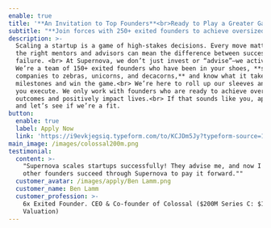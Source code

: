 ```yaml
---
enable: true
title: '**An Invitation to Top Founders**<br>Ready to Play a Greater Game?'
subtitle: "**Join forces with 250+ exited founders to achieve oversized success and impact \U0001F4C8**"
description: >-
  Scaling a startup is a game of high-stakes decisions. Every move matters, and
  the right mentors and advisors can mean the difference between success and
  failure. <br> At Supernova, we don’t just invest or “advise”—we activate.
  We’re a team of 150+ exited founders who have been in your shoes, **scaled
  companies to zebras, unicorns, and decacorns,** and know what it takes to hit
  milestones and win the game.<br> We’re here to roll up our sleeves and help
  you execute. We only work with founders who are ready to achieve oversized
  outcomes and positively impact lives.<br> If that sounds like you, apply now,
  and let’s see if we’re a fit. 
button:
  enable: true
  label: Apply Now
  link: 'https://i9evkjegsiq.typeform.com/to/KCJDm5Jy?typeform-source=1supernova.com'
main_image: /images/colossal200m.png
testimonial:
  content: >-
    "Supernova scales startups successfully! They advise me, and now I help
    other founders succeed through Supernova to pay it forward.""
  customer_avatar: /images/apply/Ben Lamm.png
  customer_name: Ben Lamm
  customer_profession: >-
    6x Exited Founder. CEO & Co-founder of Colossal ($200M Series C: $10B
    Valuation)
---
```


